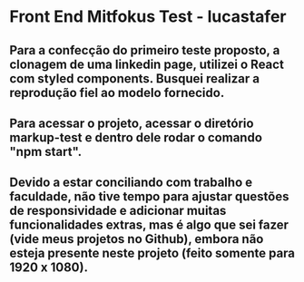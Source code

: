# Front End Mitfokus Test - lucastafer

## Para a confecção do primeiro teste proposto, a clonagem de uma linkedin page, utilizei o React com styled components. Busquei realizar a reprodução fiel ao modelo fornecido.

## Para acessar o projeto, acessar o diretório markup-test e dentro dele rodar o comando "npm start".

## Devido a estar conciliando com trabalho e faculdade, não tive tempo para ajustar questões de responsividade e adicionar muitas funcionalidades extras, mas é algo que sei fazer (vide meus projetos no Github), embora não esteja presente neste projeto (feito somente para 1920 x 1080).